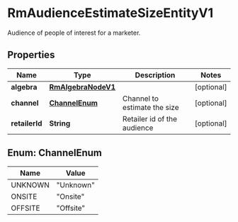 

# RmAudienceEstimateSizeEntityV1

Audience of people of interest for a marketer.

## Properties

| Name | Type | Description | Notes |
|------------ | ------------- | ------------- | -------------|
|**algebra** | [**RmAlgebraNodeV1**](RmAlgebraNodeV1.md) |  |  [optional] |
|**channel** | [**ChannelEnum**](#ChannelEnum) | Channel to estimate the size |  [optional] |
|**retailerId** | **String** | Retailer id of the audience |  [optional] |



## Enum: ChannelEnum

| Name | Value |
|---- | -----|
| UNKNOWN | &quot;Unknown&quot; |
| ONSITE | &quot;Onsite&quot; |
| OFFSITE | &quot;Offsite&quot; |



